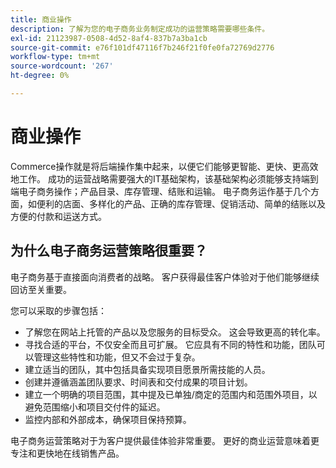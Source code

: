 ```yaml
---
title: 商业操作
description: 了解为您的电子商务业务制定成功的运营策略需要哪些条件。
exl-id: 21123987-0508-4d52-8af4-837b7a3ba1cb
source-git-commit: e76f101df47116f7b246f21f0fe0fa72769d2776
workflow-type: tm+mt
source-wordcount: '267'
ht-degree: 0%

---
```


# 商业操作

Commerce操作就是将后端操作集中起来，以便它们能够更智能、更快、更高效地工作。 成功的运营战略需要强大的IT基础架构，该基础架构必须能够支持端到端电子商务操作；产品目录、库存管理、结账和运输。 电子商务运作基于几个方面，如便利的店面、多样化的产品、正确的库存管理、促销活动、简单的结账以及方便的付款和运送方式。

## 为什么电子商务运营策略很重要？

电子商务基于直接面向消费者的战略。 客户获得最佳客户体验对于他们能够继续回访至关重要。

您可以采取的步骤包括：

- 了解您在网站上托管的产品以及您服务的目标受众。 这会导致更高的转化率。
- 寻找合适的平台，不仅安全而且可扩展。 它应具有不同的特性和功能，团队可以管理这些特性和功能，但又不会过于复杂。
- 建立适当的团队，其中包括具备实现项目愿景所需技能的人员。
- 创建并遵循涵盖团队要求、时间表和交付成果的项目计划。
- 建立一个明确的项目范围，其中提及已单独/商定的范围内和范围外项目，以避免范围缩小和项目交付件的延迟。
- 监控内部和外部成本，确保项目保持预算。

电子商务运营策略对于为客户提供最佳体验非常重要。 更好的商业运营意味着更专注和更快地在线销售产品。
